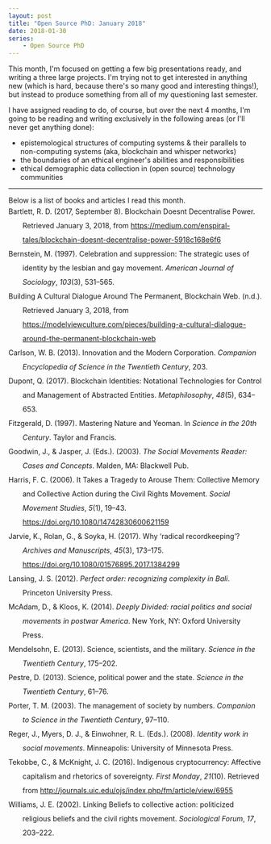 ```yaml
---
layout: post
title: "Open Source PhD: January 2018"
date: 2018-01-30
series: 
    - Open Source PhD
---
```


This month, I'm focused on getting a few big presentations ready, and writing a three large projects.  I'm trying not to get interested in anything new (which is hard, because there's so many good and interesting things!), but instead to produce something from all of my questioning last semester.

I have assigned reading to do, of course, but over the next 4 months, I'm going to be reading and writing exclusively in the following areas (or I'll never get anything done):
- epistemological structures of computing systems & their parallels to non-computing systems (aka, blockchain and whisper networks)
- the boundaries of an ethical engineer's abilities and responsibilities
- ethical demographic data collection in (open source) technology communities

<hr>
Below is a list of books and articles I read this month.

<div class="csl-bib-body" style="line-height: 2; margin-left: 2em; text-indent:-2em;">
  <div class="csl-entry">Bartlett, R. D. (2017, September 8). Blockchain Doesnt Decentralise Power. Retrieved January 3, 2018, from <a href="https://medium.com/enspiral-tales/blockchain-doesnt-decentralise-power-5918c168e6f6">https://medium.com/enspiral-tales/blockchain-doesnt-decentralise-power-5918c168e6f6</a></div>
  <span class="Z3988" title="url_ver=Z39.88-2004&amp;ctx_ver=Z39.88-2004&amp;rfr_id=info%3Asid%2Fzotero.org%3A2&amp;rft_val_fmt=info%3Aofi%2Ffmt%3Akev%3Amtx%3Adc&amp;rft.type=blogPost&amp;rft.title=Blockchain%20Doesnt%20Decentralise%20Power&amp;rft.description=%E2%80%A6Unless%20You%20Design%20It%20To&amp;rft.identifier=https%3A%2F%2Fmedium.com%2Fenspiral-tales%2Fblockchain-doesnt-decentralise-power-5918c168e6f6&amp;rft.aufirst=Richard%20D.&amp;rft.aulast=Bartlett&amp;rft.au=Richard%20D.%20Bartlett&amp;rft.date=2017-09-08"></span>
  <div class="csl-entry">Bernstein, M. (1997). Celebration and suppression: The strategic uses of identity by the lesbian and gay movement. <i>American Journal of Sociology</i>, <i>103</i>(3), 531–565.</div>
  <span class="Z3988" title="url_ver=Z39.88-2004&amp;ctx_ver=Z39.88-2004&amp;rfr_id=info%3Asid%2Fzotero.org%3A2&amp;rft_val_fmt=info%3Aofi%2Ffmt%3Akev%3Amtx%3Ajournal&amp;rft.genre=article&amp;rft.atitle=Celebration%20and%20suppression%3A%20The%20strategic%20uses%20of%20identity%20by%20the%20lesbian%20and%20gay%20movement&amp;rft.jtitle=American%20journal%20of%20Sociology&amp;rft.volume=103&amp;rft.issue=3&amp;rft.aufirst=Mary&amp;rft.aulast=Bernstein&amp;rft.au=Mary%20Bernstein&amp;rft.date=1997&amp;rft.pages=531%E2%80%93565"></span>
  <div class="csl-entry">Building A Cultural Dialogue Around The Permanent, Blockchain Web. (n.d.). Retrieved January 3, 2018, from <a href="https://modelviewculture.com/pieces/building-a-cultural-dialogue-around-the-permanent-blockchain-web">https://modelviewculture.com/pieces/building-a-cultural-dialogue-around-the-permanent-blockchain-web</a></div>
  <span class="Z3988" title="url_ver=Z39.88-2004&amp;ctx_ver=Z39.88-2004&amp;rfr_id=info%3Asid%2Fzotero.org%3A2&amp;rft_val_fmt=info%3Aofi%2Ffmt%3Akev%3Amtx%3Adc&amp;rft.type=blogPost&amp;rft.title=Building%20A%20Cultural%20Dialogue%20Around%20The%20Permanent%2C%20Blockchain%20Web&amp;rft.description=Blockchain&amp;rft.identifier=https%3A%2F%2Fmodelviewculture.com%2Fpieces%2Fbuilding-a-cultural-dialogue-around-the-permanent-blockchain-web"></span>
  <div class="csl-entry">Carlson, W. B. (2013). Innovation and the Modern Corporation. <i>Companion Encyclopedia of Science in the Twentieth Century</i>, 203.</div>
  <span class="Z3988" title="url_ver=Z39.88-2004&amp;ctx_ver=Z39.88-2004&amp;rfr_id=info%3Asid%2Fzotero.org%3A2&amp;rft_val_fmt=info%3Aofi%2Ffmt%3Akev%3Amtx%3Ajournal&amp;rft.genre=article&amp;rft.atitle=Innovation%20and%20the%20Modern%20Corporation&amp;rft.jtitle=Companion%20Encyclopedia%20of%20Science%20in%20the%20Twentieth%20Century&amp;rft.aufirst=W%20Bernard&amp;rft.aulast=Carlson&amp;rft.au=W%20Bernard%20Carlson&amp;rft.date=2013&amp;rft.pages=203"></span>
  <div class="csl-entry">Dupont, Q. (2017). Blockchain Identities: Notational Technologies for Control and Management of Abstracted Entities. <i>Metaphilosophy</i>, <i>48</i>(5), 634–653.</div>
  <span class="Z3988" title="url_ver=Z39.88-2004&amp;ctx_ver=Z39.88-2004&amp;rfr_id=info%3Asid%2Fzotero.org%3A2&amp;rft_val_fmt=info%3Aofi%2Ffmt%3Akev%3Amtx%3Ajournal&amp;rft.genre=article&amp;rft.atitle=Blockchain%20Identities%3A%20Notational%20Technologies%20for%20Control%20and%20Management%20of%20Abstracted%20Entities&amp;rft.jtitle=Metaphilosophy&amp;rft.volume=48&amp;rft.issue=5&amp;rft.aufirst=Quinn&amp;rft.aulast=Dupont&amp;rft.au=Quinn%20Dupont&amp;rft.date=2017&amp;rft.pages=634%E2%80%93653"></span>
  <div class="csl-entry">Fitzgerald, D. (1997). Mastering Nature and Yeoman. In <i>Science in the 20th Century</i>. Taylor and Francis.</div>
  <span class="Z3988" title="url_ver=Z39.88-2004&amp;ctx_ver=Z39.88-2004&amp;rfr_id=info%3Asid%2Fzotero.org%3A2&amp;rft_val_fmt=info%3Aofi%2Ffmt%3Akev%3Amtx%3Abook&amp;rft.genre=bookitem&amp;rft.atitle=Mastering%20Nature%20and%20Yeoman&amp;rft.publisher=Taylor%20and%20Francis&amp;rft.aufirst=Deborah&amp;rft.aulast=Fitzgerald&amp;rft.au=Deborah%20Fitzgerald&amp;rft.date=1997"></span>
  <div class="csl-entry">Goodwin, J., &amp; Jasper, J. (Eds.). (2003). <i>The Social Movements Reader: Cases and Concepts</i>. Malden, MA: Blackwell Pub.</div>
  <span class="Z3988" title="url_ver=Z39.88-2004&amp;ctx_ver=Z39.88-2004&amp;rfr_id=info%3Asid%2Fzotero.org%3A2&amp;rft_id=urn%3Aisbn%3A0-631-22195-6&amp;rft_val_fmt=info%3Aofi%2Ffmt%3Akev%3Amtx%3Abook&amp;rft.genre=book&amp;rft.btitle=The%20Social%20Movements%20Reader%3A%20Cases%20and%20Concepts&amp;rft.place=Malden%2C%20MA&amp;rft.publisher=Blackwell%20Pub.&amp;rft.series=Blackwell%20readers%20in%20sociology&amp;rft.aufirst=Jeff&amp;rft.aulast=Goodwin&amp;rft.au=Jeff%20Goodwin&amp;rft.au=James%20Jasper&amp;rft.date=2003&amp;rft.isbn=0-631-22195-6&amp;rft.language=eng"></span>
  <div class="csl-entry">Harris, F. C. (2006). It Takes a Tragedy to Arouse Them: Collective Memory and Collective Action during the Civil Rights Movement. <i>Social Movement Studies</i>, <i>5</i>(1), 19–43. <a href="https://doi.org/10.1080/14742830600621159">https://doi.org/10.1080/14742830600621159</a></div>
  <span class="Z3988" title="url_ver=Z39.88-2004&amp;ctx_ver=Z39.88-2004&amp;rfr_id=info%3Asid%2Fzotero.org%3A2&amp;rft_id=info%3Adoi%2F10.1080%2F14742830600621159&amp;rft_val_fmt=info%3Aofi%2Ffmt%3Akev%3Amtx%3Ajournal&amp;rft.genre=article&amp;rft.atitle=It%20Takes%20a%20Tragedy%20to%20Arouse%20Them%3A%20Collective%20Memory%20and%20Collective%20Action%20during%20the%20Civil%20Rights%20Movement&amp;rft.jtitle=Social%20Movement%20Studies&amp;rft.volume=5&amp;rft.issue=1&amp;rft.aufirst=Fredrick%20C.&amp;rft.aulast=Harris&amp;rft.au=Fredrick%20C.%20Harris&amp;rft.date=2006-05&amp;rft.pages=19-43&amp;rft.spage=19&amp;rft.epage=43&amp;rft.issn=1474-2837%2C%201474-2829&amp;rft.language=en"></span>
  <div class="csl-entry">Jarvie, K., Rolan, G., &amp; Soyka, H. (2017). Why ‘radical recordkeeping’? <i>Archives and Manuscripts</i>, <i>45</i>(3), 173–175. <a href="https://doi.org/10.1080/01576895.2017.1384299">https://doi.org/10.1080/01576895.2017.1384299</a></div>
  <span class="Z3988" title="url_ver=Z39.88-2004&amp;ctx_ver=Z39.88-2004&amp;rfr_id=info%3Asid%2Fzotero.org%3A2&amp;rft_id=info%3Adoi%2F10.1080%2F01576895.2017.1384299&amp;rft_val_fmt=info%3Aofi%2Ffmt%3Akev%3Amtx%3Ajournal&amp;rft.genre=article&amp;rft.atitle=Why%20%E2%80%98radical%20recordkeeping%E2%80%99%3F&amp;rft.jtitle=Archives%20and%20Manuscripts&amp;rft.volume=45&amp;rft.issue=3&amp;rft.aufirst=Katherine&amp;rft.aulast=Jarvie&amp;rft.au=Katherine%20Jarvie&amp;rft.au=Greg%20Rolan&amp;rft.au=Heather%20Soyka&amp;rft.date=2017-09-02&amp;rft.pages=173-175&amp;rft.spage=173&amp;rft.epage=175&amp;rft.issn=0157-6895"></span>
  <div class="csl-entry">Lansing, J. S. (2012). <i>Perfect order: recognizing complexity in Bali</i>. Princeton University Press.</div>
  <span class="Z3988" title="url_ver=Z39.88-2004&amp;ctx_ver=Z39.88-2004&amp;rfr_id=info%3Asid%2Fzotero.org%3A2&amp;rft_val_fmt=info%3Aofi%2Ffmt%3Akev%3Amtx%3Abook&amp;rft.genre=book&amp;rft.btitle=Perfect%20order%3A%20recognizing%20complexity%20in%20Bali&amp;rft.publisher=Princeton%20University%20Press&amp;rft.aufirst=J%20Stephen&amp;rft.aulast=Lansing&amp;rft.au=J%20Stephen%20Lansing&amp;rft.date=2012"></span>
  <div class="csl-entry">McAdam, D., &amp; Kloos, K. (2014). <i>Deeply Divided: racial politics and social movements in postwar America</i>. New York, NY: Oxford University Press.</div>
  <span class="Z3988" title="url_ver=Z39.88-2004&amp;ctx_ver=Z39.88-2004&amp;rfr_id=info%3Asid%2Fzotero.org%3A2&amp;rft_id=urn%3Aisbn%3A978-0-19-993785-1&amp;rft_val_fmt=info%3Aofi%2Ffmt%3Akev%3Amtx%3Abook&amp;rft.genre=book&amp;rft.btitle=Deeply%20Divided%3A%20racial%20politics%20and%20social%20movements%20in%20postwar%20America&amp;rft.place=New%20York%2C%20NY&amp;rft.publisher=Oxford%20University%20Press&amp;rft.aufirst=Doug&amp;rft.aulast=McAdam&amp;rft.au=Doug%20McAdam&amp;rft.au=Karina%20Kloos&amp;rft.date=2014&amp;rft.isbn=978-0-19-993785-1&amp;rft.language=eng"></span>
  <div class="csl-entry">Mendelsohn, E. (2013). Science, scientists, and the military. <i>Science in the Twentieth Century</i>, 175–202.</div>
  <span class="Z3988" title="url_ver=Z39.88-2004&amp;ctx_ver=Z39.88-2004&amp;rfr_id=info%3Asid%2Fzotero.org%3A2&amp;rft_val_fmt=info%3Aofi%2Ffmt%3Akev%3Amtx%3Ajournal&amp;rft.genre=article&amp;rft.atitle=Science%2C%20scientists%2C%20and%20the%20military&amp;rft.jtitle=Science%20in%20the%20twentieth%20century&amp;rft.aufirst=Everett&amp;rft.aulast=Mendelsohn&amp;rft.au=Everett%20Mendelsohn&amp;rft.date=2013&amp;rft.pages=175%E2%80%93202"></span>
  <div class="csl-entry">Pestre, D. (2013). Science, political power and the state. <i>Science in the Twentieth Century</i>, 61–76.</div>
  <span class="Z3988" title="url_ver=Z39.88-2004&amp;ctx_ver=Z39.88-2004&amp;rfr_id=info%3Asid%2Fzotero.org%3A2&amp;rft_val_fmt=info%3Aofi%2Ffmt%3Akev%3Amtx%3Ajournal&amp;rft.genre=article&amp;rft.atitle=Science%2C%20political%20power%20and%20the%20state&amp;rft.jtitle=Science%20in%20the%20twentieth%20century&amp;rft.aufirst=Dominique&amp;rft.aulast=Pestre&amp;rft.au=Dominique%20Pestre&amp;rft.date=2013&amp;rft.pages=61%E2%80%9376"></span>
  <div class="csl-entry">Porter, T. M. (2003). The management of society by numbers. <i>Companion to Science in the Twentieth Century</i>, 97–110.</div>
  <span class="Z3988" title="url_ver=Z39.88-2004&amp;ctx_ver=Z39.88-2004&amp;rfr_id=info%3Asid%2Fzotero.org%3A2&amp;rft_val_fmt=info%3Aofi%2Ffmt%3Akev%3Amtx%3Ajournal&amp;rft.genre=article&amp;rft.atitle=The%20management%20of%20society%20by%20numbers&amp;rft.jtitle=Companion%20to%20Science%20in%20the%20Twentieth%20Century&amp;rft.aufirst=Theodore%20M&amp;rft.aulast=Porter&amp;rft.au=Theodore%20M%20Porter&amp;rft.date=2003&amp;rft.pages=97%E2%80%93110"></span>
  <div class="csl-entry">Reger, J., Myers, D. J., &amp; Einwohner, R. L. (Eds.). (2008). <i>Identity work in social movements</i>. Minneapolis: University of Minnesota Press.</div>
  <span class="Z3988" title="url_ver=Z39.88-2004&amp;ctx_ver=Z39.88-2004&amp;rfr_id=info%3Asid%2Fzotero.org%3A2&amp;rft_id=urn%3Aisbn%3A978-0-8166-5139-9&amp;rft_val_fmt=info%3Aofi%2Ffmt%3Akev%3Amtx%3Abook&amp;rft.genre=book&amp;rft.btitle=Identity%20work%20in%20social%20movements&amp;rft.place=Minneapolis&amp;rft.publisher=University%20of%20Minnesota%20Press&amp;rft.series=Social%20movements%2C%20protest%2C%20and%20contention%20%3B%20v.%2030&amp;rft.aufirst=Jo&amp;rft.aulast=Reger&amp;rft.au=Jo%20Reger&amp;rft.au=Daniel%20J.%20Myers&amp;rft.au=Rachel%20L.%20Einwohner&amp;rft.date=2008&amp;rft.isbn=978-0-8166-5139-9&amp;rft.language=eng"></span>
  <div class="csl-entry">Tekobbe, C., &amp; McKnight, J. C. (2016). Indigenous cryptocurrency: Affective capitalism and rhetorics of sovereignty. <i>First Monday</i>, <i>21</i>(10). Retrieved from <a href="http://journals.uic.edu/ojs/index.php/fm/article/view/6955">http://journals.uic.edu/ojs/index.php/fm/article/view/6955</a></div>
  <span class="Z3988" title="url_ver=Z39.88-2004&amp;ctx_ver=Z39.88-2004&amp;rfr_id=info%3Asid%2Fzotero.org%3A2&amp;rft_val_fmt=info%3Aofi%2Ffmt%3Akev%3Amtx%3Ajournal&amp;rft.genre=article&amp;rft.atitle=Indigenous%20cryptocurrency%3A%20Affective%20capitalism%20and%20rhetorics%20of%20sovereignty&amp;rft.jtitle=First%20Monday&amp;rft.volume=21&amp;rft.issue=10&amp;rft.aufirst=Cindy&amp;rft.aulast=Tekobbe&amp;rft.au=Cindy%20Tekobbe&amp;rft.au=John%20Carter%20McKnight&amp;rft.date=2016-09-13&amp;rft.issn=13960466&amp;rft.language=en"></span>
  <div class="csl-entry">Williams, J. E. (2002). Linking Beliefs to collective action: politicized religious beliefs and the civil rights movement. <i>Sociological Forum</i>, <i>17</i>, 203–222.</div>
  <span class="Z3988" title="url_ver=Z39.88-2004&amp;ctx_ver=Z39.88-2004&amp;rfr_id=info%3Asid%2Fzotero.org%3A2&amp;rft_val_fmt=info%3Aofi%2Ffmt%3Akev%3Amtx%3Ajournal&amp;rft.genre=article&amp;rft.atitle=Linking%20Beliefs%20to%20collective%20action%3A%20politicized%20religious%20beliefs%20and%20the%20civil%20rights%20movement&amp;rft.jtitle=Sociological%20Forum&amp;rft.volume=17&amp;rft.aufirst=Johnny%20E.&amp;rft.aulast=Williams&amp;rft.au=Johnny%20E.%20Williams&amp;rft.date=2002&amp;rft.pages=203%E2%80%93222"></span>
</div>
